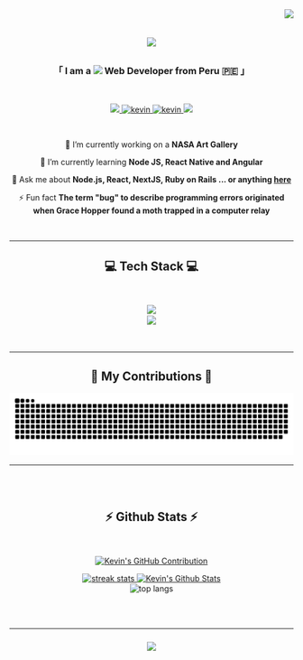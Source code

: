 <!--<h3 align="center">
        <samp>&gt; Hey There!, I am
                <b><a target="_blank" href="https://www.kevincarlosqa.dev/">Kevin Quispe Aquise</a></b>
        </samp>
</h3>-->
<img align="right" src="https://visitor-badge.laobi.icu/badge?page_id=Kevincarlosqa.visitor-badge.issue.1" />

<h1 align="center">
    <img src="https://readme-typing-svg.herokuapp.com/?font=Righteous&size=35&center=true&vCenter=true&width=500&height=70&duration=4000&lines=Hi+There!+👋;+I'm+Kevin+Quispe!;" />
</h1>

<h3 align="center">「 I am a <img src="https://readme-typing-svg.herokuapp.com/?font=Righteous&size=18&center=true&pause=500&vCenter=true&width=90&height=14&duration=4000&lines=Frontend;Backend;Full+Stack" /> Web Developer from <b>Peru</b> 🇵🇪 」</h3>
<br/>
<p align="center">
<a href="https://www.kevincarlosqa.dev/" target="_blank">
     <img src="https://img.shields.io/badge/Portfolio-FF5722?style=for-the-badge&logo=todoist&logoColor=white" target="_blank" /> <!-- sqlite, safari, google-chrome are other good icon options -->
  </a>
 <a href="https://www.linkedin.com/in/kevin-quispe-aquise/" target="_blank">
  <img src="https://img.shields.io/badge/LinkedIn-0077B5?style=for-the-badge&logo=linkedin&logoColor=white" alt="kevin"/>
 </a>
 <a href="https://www.instagram.com/kevincarlosqa/" target="_blank">
  <img src="https://img.shields.io/badge/Instagram-fe4164?style=for-the-badge&logo=instagram&logoColor=white" alt="kevin" />
 </a> 
   <a href="mailto:kevincarlosqa@gmail.com">
    <img src="https://img.shields.io/badge/Gmail-333333?style=for-the-badge&logo=gmail&logoColor=red" />
  </a>

</p>
<br />
<div align="center">
 
 🔭 I’m currently working on a **NASA Art Gallery**
 
 🌱 I’m currently learning **Node JS, React Native and Angular**

 💬 Ask me about **Node.js, React, NextJS, Ruby on Rails ... or anything [here](https://github.com/Kevincarlosqa/Kevincarlosqa/issues)**

 ⚡ Fun fact **The term "bug" to describe programming errors originated when Grace Hopper found a moth trapped in a computer relay**
 
 </div>

<!--   s
 ✌️ &emsp; Enjoy to do programming and sharing knowledge <br/><br/>
 ❤️ &emsp; Love to writing code and learning new features<br/><br/>
 📧 &emsp; Reach me anytime: alsiam.dev@gmail.com<br/><br/>
 💬 &emsp; Ask me about anything [here](https://github.com/alsiam/alsiam/issues)
 -->
<br/>
<hr/>

<h2 align="center">💻 Tech Stack 💻</h2>
<br/>
<p align="center">
  <a href="https://skillicons.dev">
    <img src="https://skillicons.dev/icons?i=html,css,js,react,nextjs,tailwind,threejs,emotion,vscode" /><br>
    <img src="https://skillicons.dev/icons?i=ruby,rails,postgres,nodejs,express" />
  </a>
</p>
<br/>
<!--## Top Open Source -
[![Web Projects](https://github-readme-stats.vercel.app/api/pin/?username=alsiam&repo=web-projects&border_color=7F3FBF&bg_color=0D1117&title_color=C9D1D9&text_color=8B949E&icon_color=7F3FBF)](https://github.com/alsiam/web-projects)
[![Al Folio](https://github-readme-stats.vercel.app/api/pin/?username=alsiam&repo=al-folio&border_color=7F3FBF&bg_color=0D1117&title_color=C9D1D9&text_color=8B949E&icon_color=7F3FBF)](https://github.com/alsiam/al-folio)
[![Al Siam Readme](https://github-readme-stats.vercel.app/api/pin/?username=alsiam&repo=alsiam&border_color=7F3FBF&bg_color=0D1117&title_color=C9D1D9&text_color=8B949E&icon_color=7F3FBF)](https://github.com/alsiam/alsiam)
[![Al Siam Teminal](https://github-readme-stats.vercel.app/api/pin/?username=alsiam&repo=alsiam.github.io&border_color=7F3FBF&bg_color=0D1117&title_color=C9D1D9&text_color=8B949E&icon_color=7F3FBF)](https://github.com/alsiam/alsiam.github.io) -->
<hr/>
<div align="center">
  <h2>📅 My Contributions 📅</h2>
 
  <img alt="snake eating my contributions" src="https://raw.githubusercontent.com/Kevincarlosqa/Kevincarlosqa/output/github-contribution-grid-snake.svg" />
  <hr/>
  <br/>
</div>
<br/>
<h2 align="center">⚡ Github Stats ⚡</h2>
<br>
<div align=center>
        <p align="center">
  <a href="[https://github.com/Kevincarlosqa](https://github.com/Kevincarlosqa)">
    <img src="https://github-profile-summary-cards.vercel.app/api/cards/profile-details?username=Kevincarlosqa&theme=react" alt="Kevin's GitHub Contribution"/>
  </a>
</p>
<a href="https://github.com/Kevincarlosqa">
  <img width=390 src="https://streak-stats.demolab.com/?user=Kevincarlosqa&count_private=true&theme=react&border_radius=10" alt="streak stats"/>
</a>
  <!--<img width=390 src="https://github-readme-stats.vercel.app/api?username=Kevincarlosqa&count_private=true&show_icons=true&theme=react&rank_icon=github&border_radius=10" alt="readme stats" />-->
         <a href="https://github.com/Kevincarlosqa"><img width=390  alt="Kevin's Github Stats" src="https://denvercoder1-github-readme-stats.vercel.app/api?username=Kevincarlosqa&show_icons=true&count_private=true&theme=react&rank_icon=github&border_radius=10"/></a>
  <br/>
  <img width=325 align="center" src="https://github-readme-stats.vercel.app/api/top-langs/?username=Kevincarlosqa&langs_count=6&layout=compact&theme=react&border_radius=10&size_weight=0.5&count_weight=0.5&exclude_repo=github-readme-stats" alt="top langs" />
</div>

<!--
<p align="center">
  <a href="https://github.com/Kevincarlosqa">
    <img src="https://github-readme-streak-stats.herokuapp.com/?user=Kevincarlosqa&theme=react&border=808080&background=0D1117" alt="Kevin's GitHub streak"/>
  </a>
</p>

<p align="center">
  <a href="[https://github.com/Kevincarlosqa](https://github.com/Kevincarlosqa)">
    <img src="https://github-profile-summary-cards.vercel.app/api/cards/profile-details?username=Kevincarlosqa&theme=react" alt="Kevin's GitHub Contribution"/>
  </a>
</p>

<a> 
    <a href="https://github.com/Kevincarlosqa"><img alt="Kevin's Github Stats" src="https://denvercoder1-github-readme-stats.vercel.app/api?username=Kevincarlosqa&show_icons=true&count_private=true&theme=react&rank_icon=github&border_radius=10" height="192px" width="49.5%"/></a>
  <a href="https://github.com/Kevincarlosqa"><img alt="Kevin's Top Languages" src="https://denvercoder1-github-readme-stats.vercel.app/api/top-langs/?username=Kevincarlosqa&langs_count=6&layout=compact&theme=react&rank_icon=github&border_radius=10" height="192px"/></a>-->

<br/><br/>
<hr/>

<h3 align="center">
    <img src="https://readme-typing-svg.herokuapp.com/?font=Righteous&size=25&center=true&vCenter=true&width=500&height=70&duration=4000&lines=Thanks+for+visiting!+✌️;+Shoot+me+a+message+on+Linkedin!;I'm+always+down+to+collab+😄">
</h3>

<br/>


<!--
<a> 
    <a href="https://github.com/Kevincarlosqa"><img alt="Kevin's Github Stats" src="https://denvercoder1-github-readme-stats.vercel.app/api?username=Kevincarlosqa&show_icons=true&count_private=true&theme=react&border_color=808080&bg_color=0D1117&title_color=fe428e&icon_color=F8D866" height="192px" width="49.5%"/></a>
  <a href="https://github.com/Kevincarlosqa"><img alt="Kevin's Top Languages" src="https://denvercoder1-github-readme-stats.vercel.app/api/top-langs/?username=Kevincarlosqa&langs_count=6&layout=compact&theme=react&border_color=808080&bg_color=0D1117&title_color=fe428e&icon_color=fe428e" height="192px" width="49.5%"/></a>
  <br/>
</a>
**Kevincarlosqa/Kevincarlosqa** is a ✨ _special_ ✨ repository because its `README.md` (this file) appears on your GitHub profile.

Here are some ideas to get you started:

- 🔭 I’m currently working on ...
- 🌱 I’m currently learning ...
- 👯 I’m looking to collaborate on ...
- 🤔 I’m looking for help with ...
- 💬 Ask me about ...
- 📫 How to reach me: ...
- 😄 Pronouns: ...
- ⚡ Fun fact: ...
-->

